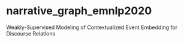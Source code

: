 # narrative_graph_emnlp2020
Weakly-Supervised Modeling of Contextualized Event Embedding for Discourse Relations

